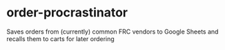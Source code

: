 # order-procrastinator
Saves orders from (currently) common FRC vendors to Google Sheets and recalls them to carts for later ordering
